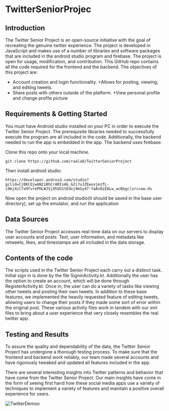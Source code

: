 # TwitterSeniorProjec
## Introduction

The Twitter Senior Project is an open-source initiative with the goal of recreating the genuine twitter experience. The project is developed in JavaScript and makes use of a number of libraries and software packages that are included in the android studio program and firebase. The project is open for usage, modification, and contribution. This GitHub repo contains all the code required for the frontend and the backend. The objectives of this project are:
+ Account creation and login functionality.
+Allows for posting, viewing, and editing tweets.
+ Share posts with others outside of the platform.
+View personal profile and change profile picture
## Requirements & Getting Started

You must have Android studio installed on your PC in order to execute the Twitter Senior Project. The prerequisite libraries needed to successfully execute the program are all included in the code. Additionally, the backend needed to run the app is embedded in the app. The backend uses firebase.

Clone this repo onto your local machine.
```
git clone https://github.com/raala8/TwitterSeniorProject
```
Then install android studio:
```
https://developer.android.com/studio?gclid=Cj0KCQjwmN2iBhCrARIsAG_G2i7uJZEwuvjezfL-i9mjXul7xHTvrePHLWJSjXhUU1tEdxj9mSy47-YaAn8iEALw_wcB&gclsrc=aw.ds
```
Now open the project on android studio(it should be saved in the base user directory), set up the emulator, and run the application

## Data Sources

The Twitter Senior Project accesses real-time data on our servers to display user accounts and posts. Text, user information, and metadata like retweets, likes, and timestamps are all included in the data storage.


## Contents of the code


The scripts used in the Twitter Senior Project each carry out a distinct task. Initial sign in is done by the file SigninActivity.kt. Additionally the user has the option to create an account, which will be done through RegisterActivity.kt. Once in, the user can do a variety of tasks like viewing other tweets and posting their own tweets. In addition to these base features, we implemented the heavily requested feature of editing tweets, allowing users to change their posts if they made some sort of error within the original post. These various activity files work in tandem with our xml files to bring about a user experience that very closely resembles the real twitter app.
 

## Testing and Results

To assure the quality and dependability of the data, the Twitter Senior Project has undergone a thorough testing process. To make sure that the frontend and backend work reliably, our team made several accounts and have rigorously tweaked and updated all features included in the app.

There are several interesting insights into Twitter patterns and behavior that have come from the Twitter Senior Project. Our main insights have come in the form of seeing first hand how these social media apps use a variety of techniques to implement a variety of features and maintain a positive overall experience for users.


![TwitterDemoo](https://user-images.githubusercontent.com/91695754/236691214-c32e2836-9331-4eb6-8697-f76c3ab2d933.gif)


